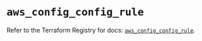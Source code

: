 # `aws_config_config_rule`

Refer to the Terraform Registry for docs: [`aws_config_config_rule`](https://registry.terraform.io/providers/hashicorp/aws/5.86.0/docs/resources/config_config_rule).
